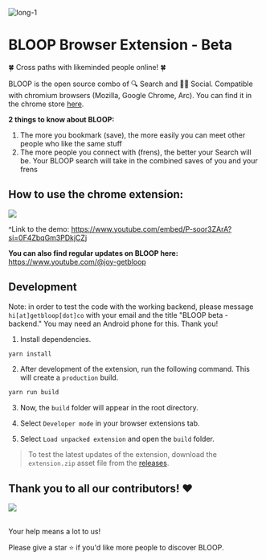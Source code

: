 ![long-1](https://github.com/BLOOP-browser/bloop-browser-extension/assets/36482777/0de2bbf5-45b0-467c-881b-833d8e30ed30)


# BLOOP Browser Extension - Beta

🍀 Cross paths with likeminded people online! 🍀

BLOOP is the open source combo of 🔍 Search and  👯🏼 Social. Compatible with chromium browsers (Mozilla, Google Chrome, Arc). You can find it in the chrome store <a href="https://chrome.google.com/webstore/detail/bloop-private-beta/pgfjbdohpdpfpibaphaeipipfkpaojpa">here</a>.

**2 things to know about BLOOP:**
1. The more you bookmark (save), the more easily you can meet other people who like the same stuff
2. The more people you connect with (frens), the better your Search will be. Your BLOOP search will take in the combined saves of you and your frens



## How to use the chrome extension:

[![](https://markdown-videos-api.jorgenkh.no/youtube/P-soor3ZArA?si=0F4ZbqGm3PDkjCZj)]([https://youtu.be/dQw4w9WgXcQ](https://www.youtube.com/embed/P-soor3ZArA?si=0F4ZbqGm3PDkjCZj))

^Link to the demo: https://www.youtube.com/embed/P-soor3ZArA?si=0F4ZbqGm3PDkjCZj



**You can also find regular updates on BLOOP here:**
https://www.youtube.com/@joy-getbloop



## Development

Note: in order to test the code with the working backend, please message `hi[at]getbloop[dot]co` with your email and the title "BLOOP beta - backend." You may need an Android phone for this. Thank you!

1. Install dependencies.

```bash
yarn install
```

2. After development of the extension, run the following command. This will create a `production` build.

```bash
yarn run build
```

3. Now, the `build` folder will appear in the root directory.

4. Select `Developer mode` in your browser extensions tab.

5. Select `Load unpacked extension` and open the `build` folder.

> To test the latest updates of the extension, download the `extension.zip` asset file from the [releases](https://github.com/BLOOP-browser/bloop-beta-chrome-ext/releases).

## Thank you to all our contributors! ❤️

<a href="https://github.com/bloop-browser/bloop-browser-extension/graphs/contributors">
  <img src="https://contrib.rocks/image?repo=bloop-browser/bloop-browser-extension"/>
</a>  
<br/>
<br/>

Your help means a lot to us! 

Please give a star ⭐ if you'd like more people to discover BLOOP.
